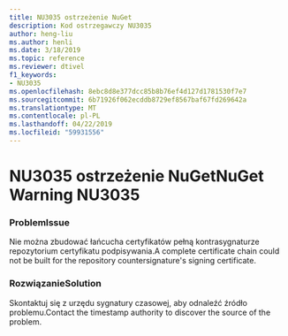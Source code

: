 ```yaml
---
title: NU3035 ostrzeżenie NuGet
description: Kod ostrzegawczy NU3035
author: heng-liu
ms.author: henli
ms.date: 3/18/2019
ms.topic: reference
ms.reviewer: dtivel
f1_keywords:
- NU3035
ms.openlocfilehash: 8ebc8d8e377dcc85b8b76ef4d127d1781530f7e7
ms.sourcegitcommit: 6b71926f062ecddb8729ef8567baf67fd269642a
ms.translationtype: MT
ms.contentlocale: pl-PL
ms.lasthandoff: 04/22/2019
ms.locfileid: "59931556"
---
```

# <a name="nuget-warning-nu3035"></a><span data-ttu-id="c585e-103">NU3035 ostrzeżenie NuGet</span><span class="sxs-lookup"><span data-stu-id="c585e-103">NuGet Warning NU3035</span></span>

### <a name="issue"></a><span data-ttu-id="c585e-104">Problem</span><span class="sxs-lookup"><span data-stu-id="c585e-104">Issue</span></span>

<span data-ttu-id="c585e-105">Nie można zbudować łańcucha certyfikatów pełną kontrasygnaturze repozytorium certyfikatu podpisywania.</span><span class="sxs-lookup"><span data-stu-id="c585e-105">A complete certificate chain could not be built for the repository countersignature's signing certificate.</span></span>


### <a name="solution"></a><span data-ttu-id="c585e-106">Rozwiązanie</span><span class="sxs-lookup"><span data-stu-id="c585e-106">Solution</span></span>

<span data-ttu-id="c585e-107">Skontaktuj się z urzędu sygnatury czasowej, aby odnaleźć źródło problemu.</span><span class="sxs-lookup"><span data-stu-id="c585e-107">Contact the timestamp authority to discover the source of the problem.</span></span>